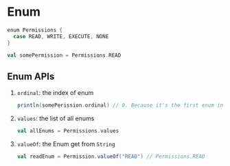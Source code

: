 # Enum

```scala
enum Permissions {
  case READ, WRITE, EXECUTE, NONE
}

val somePermission = Permissions.READ
```

## Enum APIs

1. `ordinal`: the index of enum

   ```scala
   println(somePerission.ordinal) // 0. Because it's the first enum in Permissionss.
   ```

2. `values`: the list of all enums

   ```scala
   val allEnums = Permissions.values
   ```

3. `valueOf`: the Enum get from `String`

   ```scala
   val readEnum = Permission.valueOf("READ") // Permissions.READ
   ```
